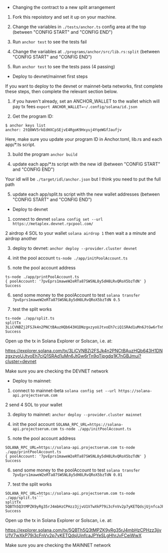 * Changing the contract to a new split arrangement

1. Fork this repoistory and set it up on your machine.

2. Change the variables in `./tests/anchor.ts` config area at the top (between "CONFIG START" and "CONFIG END")

3. Run `anchor test` to see the tests fail

4. Change the variables at `./programs/anchor/src/lib.rs:split` (between "CONFIG START" and "CONFIG END")

3. Run `anchor test` to see the tests pass (4 passing)

* Deploy to devnet/mainnet first steps

If you want to deploy to the devnet or mainnet-beta networks, first complete these steps, then complete the relevant section below.

1. if you haven't already, set an ANCHOR_WALLET to the wallet which will pay tx fees
`export ANCHOR_WALLET=~/.config/solana/id.json`

2. Get the program ID:
```
$ anchor keys list
anchor: 2tQ8WV5rkEdHXCpSEjvE4RgoK9Hxyuj4YqeWGfJaufjv 
```

Here, make sure you update your program ID in Anchor.toml, lib.rs and each app/*.ts script.

3. build the program
`anchor build`

4. update each app/*.ts script with the new idl (between "CONFIG START" and "CONFIG END")

Your idl will be `./target/idl/anchor.json` but I think you need to put the full path

5. update each app/split.ts script with the new wallet addresses (between "CONFIG START" and "CONFIG END")

* Deploy to devnet

1. connect to devnet
```solana config set --url https://metaplex.devnet.rpcpool.com/```

2 airdrop 4 SOL to your wallet
`solana airdrop 1` then wait a a minute and airdrop another

3. deploy to devnet:
```anchor deploy --provider.cluster devnet```

4. init the pool account
```ts-node ./app/initPoolAccount.ts```

5. note the pool account address
```
ts-node ./app/printPoolAccount.ts
{ poolAccount: '7pvEprs1maweW2eRTa87SWSNL8y5dH8LRvQRoX5bzTdN' }
Success
```

6. send some money to the poolAccount to test
```solana transfer 7pvEprs1maweW2eRTa87SWSNL8y5dH8LRvQRoX5bzTdN 0.5```

7. test the split works
```
ts-node ./app/split.ts
splitTx 3LiCVNBZj2FSJk4n2PNCtBAuzHQb643H1DNzgxzyoUJtvoEh7ciQ1SRAd1uMn6JtGw6rTn9qTipgdq1K7nGBJmui
Success
```

Open up the tx in Solana Explorer or Solscan, i.e. at:

https://explorer.solana.com/tx/3LiCVNBZj2FSJk4n2PNCtBAuzHQb643H1DNzgxzyoUJtvoEh7ciQ1SRAd1uMn6JtGw6rTn9qTipgdq1K7nGBJmui?cluster=devnet

Make sure you are checking the DEVNET network

* Deploy to mainnet:

1. connect to mainnet-beta
```solana config set --url https://solana-api.projectserum.com```

2 send 4 SOL to your wallet

3. deploy to mainnet:
```anchor deploy --provider.cluster mainnet```

4. init the pool account
```SOLANA_RPC_URL=https://solana-api.projectserum.com ts-node ./app/initPoolAccount.ts```

5. note the pool account address
```
SOLANA_RPC_URL=https://solana-api.projectserum.com ts-node ./app/printPoolAccount.ts
{ poolAccount: '7pvEprs1maweW2eRTa87SWSNL8y5dH8LRvQRoX5bzTdN' }
Success
```

6. send some money to the poolAccount to test
```solana transfer 7pvEprs1maweW2eRTa87SWSNL8y5dH8LRvQRoX5bzTdN 0.01```

7. test the split works
```
SOLANA_RPC_URL=https://solana-api.projectserum.com ts-node ./app/split.ts```
splitTx 5QBTh5Q3tMPZK9yRg35rJ4mbHzCPHzz3jjvU1V7wXkP79i3cFnVv2p7yKETQdsjUjnfcaJPYeSLgHhrJvFCeiWwX
Success
```

Open up the tx in Solana Explorer or Solscan, i.e. at:

https://explorer.solana.com/tx/5QBTh5Q3tMPZK9yRg35rJ4mbHzCPHzz3jjvU1V7wXkP79i3cFnVv2p7yKETQdsjUjnfcaJPYeSLgHhrJvFCeiWwX

Make sure you are checking the MAINNET network
